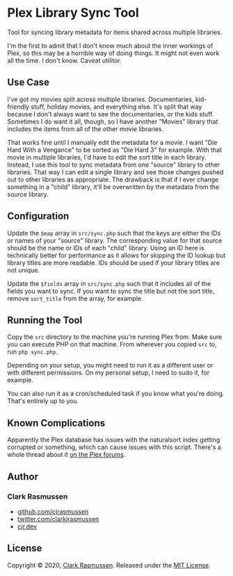 # Plex Library Sync Tool

Tool for syncing library metadata for items shared across multiple libraries.

I'm the first to admit that I don't know much about the inner workings of Plex, so this may be a horrible way of doing things. It might not even work all the time. I don't know. Caveat utilitor.

## Use Case

I've got my movies split across multiple libraries.  Documentaries, kid-friendly stuff, holiday movies, and everything else. It's split that way because I don't always want to see the documentaries, or the kids stuff.  Sometimes I do want it all, though, so I have another "Movies" library that includes the items from all of the other movie libraries.

That works fine until I manually edit the metadata for a movie.  I want "Die Hard With a Vengance" to be sorted as "Die Hard 3" for example. With that movie in multiple libraries, I'd have to edit the sort title in each library. Instead, I use this tool to sync metadata from one "source" library to other libraries. That way I can edit a single library and see those changes pushed out to other libraries as appropriate. The drawback is that if I ever change something in a "child" library, it'll be overwritten by the metadata from the source library.

## Configuration

Update the `$map` array in `src/sync.php` such that the keys are either the IDs or names of your "source" library. The corresponding value for that source should be the name or IDs of each "child" library. Using an ID here is technically better for performance as it allows for skipping the ID lookup but library titles are more readable. IDs should be used if your library titles are not unique.

Update the `$fields` array in `src/sync.php` such that it includes all of the fields you want to sync. If you want to sync the title but not the sort title, remove `sort_title` from the array, for example.

## Running the Tool

Copy the `src` directory to the machine you're running Plex from. Make sure you can execute PHP on that machine. From wherever you copied `src` to, run `php sync.php`.

Depending on your setup, you might need to run it as a different user or with different permissions. On my personal setup, I need to sudo it, for example.

You can also run it as a cron/scheduled task if you know what you're doing. That's entirely up to you.

## Known Complications

Apparently the Plex database has issues with the naturalsort index getting corrupted or something, which can cause issues with this script. There's a whole thread about it [on the Plex forums](https://forums.plex.tv/t/database-corruption/236013/30).

## Author

### Clark Rasmussen

* [github.com/cjrasmussen](https://github.com/cjrasmussen)
* [twitter.com/clarkjrasmussen](https://twitter.com/clarkjrasmussen)
* [cjr.dev](https://cjr.dev)

## License

Copyright © 2020, [Clark Rasmussen](https://cjr.dev).
Released under the [MIT License](LICENSE).
